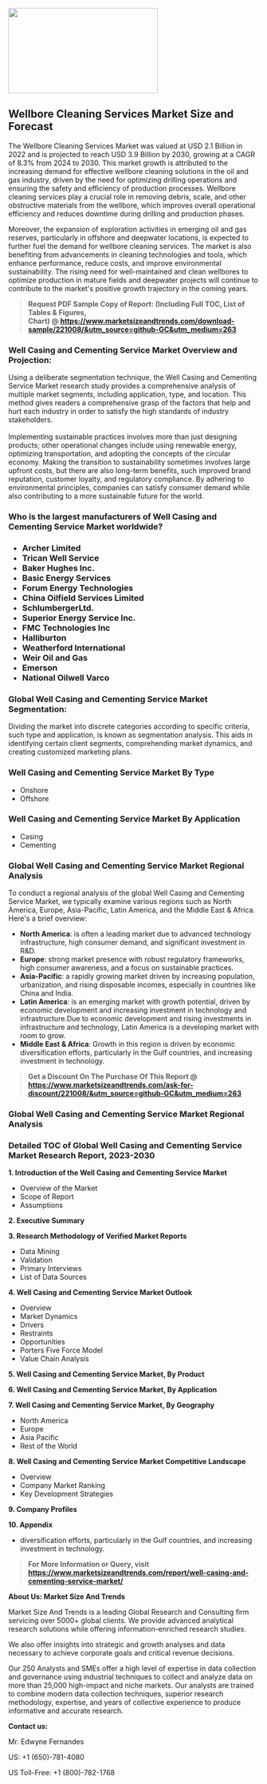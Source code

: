 <p><img class="alignnone size-medium wp-image-20088" src="https://ffe5etoiles.com/wp-content/uploads/2024/12/MST1-300x171.png" alt="" width="300" height="171" /></p><h2>Wellbore Cleaning Services Market Size and Forecast</h2><p>The Wellbore Cleaning Services Market was valued at USD 2.1 Billion in 2022 and is projected to reach USD 3.9 Billion by 2030, growing at a CAGR of 8.3% from 2024 to 2030. This market growth is attributed to the increasing demand for effective wellbore cleaning solutions in the oil and gas industry, driven by the need for optimizing drilling operations and ensuring the safety and efficiency of production processes. Wellbore cleaning services play a crucial role in removing debris, scale, and other obstructive materials from the wellbore, which improves overall operational efficiency and reduces downtime during drilling and production phases.</p><p>Moreover, the expansion of exploration activities in emerging oil and gas reserves, particularly in offshore and deepwater locations, is expected to further fuel the demand for wellbore cleaning services. The market is also benefiting from advancements in cleaning technologies and tools, which enhance performance, reduce costs, and improve environmental sustainability. The rising need for well-maintained and clean wellbores to optimize production in mature fields and deepwater projects will continue to contribute to the market's positive growth trajectory in the coming years.</p></p><blockquote id="" class=""><strong>Request PDF Sample Copy of Report: (Including Full TOC, List of Tables &amp; Figures, Chart)&nbsp;@&nbsp;<strong><a href="https://www.marketsizeandtrends.com/download-sample/221008/&utm_source=github-GC&utm_medium=263" target="_blank">https://www.marketsizeandtrends.com/download-sample/221008/&utm_source=github-GC&utm_medium=263</a></strong></strong></blockquote><h3 id="" class="">Well Casing and Cementing Service Market&nbsp;Overview and Projection:</h3><p id="" class="">Using a deliberate segmentation technique, the Well Casing and Cementing Service Market research study provides a comprehensive analysis of multiple market segments, including application, type, and location. This method gives readers a comprehensive grasp of the factors that help and hurt each industry in order to satisfy the high standards of industry stakeholders. <br /> <br />Implementing sustainable practices involves more than just designing products; other operational changes include using renewable energy, optimizing transportation, and adopting the concepts of the circular economy. Making the transition to sustainability sometimes involves large upfront costs, but there are also long-term benefits, such improved brand reputation, customer loyalty, and regulatory compliance. By adhering to environmental principles, companies can satisfy consumer demand while also contributing to a more sustainable future for the world.</p><h3 id="" class="">Who is the largest manufacturers of&nbsp;Well Casing and Cementing Service Market worldwide?</h3><h3 class=""><p><ul><li>Archer Limited </li><li> Trican Well Service </li><li> Baker Hughes Inc. </li><li> Basic Energy Services </li><li> Forum Energy Technologies </li><li> China Oilfield Services Limited </li><li> SchlumbergerLtd. </li><li> Superior Energy Service Inc. </li><li> FMC Technologies Inc </li><li> Halliburton </li><li> Weatherford International </li><li> Weir Oil and Gas </li><li> Emerson </li><li> National Oilwell Varco</li></ul></p></h3><h3 id="" class="">Global&nbsp;Well Casing and Cementing Service Market Segmentation:</h3><p id="" class="">Dividing the market into discrete categories according to specific criteria, such type and application, is known as segmentation analysis. This aids in identifying certain client segments, comprehending market dynamics, and creating customized marketing plans.</p><h3 id="" class="">Well Casing and Cementing Service Market&nbsp;By Type</h3><p><p><ul><li>Onshore</li><li> Offshore</p></li></ul></p></p><h3 id="" class="">Well Casing and Cementing Service Market&nbsp;By Application</h3><p class=""><p><ul><li>Casing</li><li> Cementing</li></ul></p></p><h3 id="" class="">Global Well Casing and Cementing Service Market Regional Analysis</h3><p id="" class="">To conduct a regional analysis of the global Well Casing and Cementing Service Market, we typically examine various regions such as North America, Europe, Asia-Pacific, Latin America, and the Middle East &amp; Africa. Here's a brief overview:</p><ul><li><strong>North America</strong>: is often a leading market due to advanced technology infrastructure, high consumer demand, and significant investment in R&amp;D.</li><li><strong>Europe</strong>: strong market presence with robust regulatory frameworks, high consumer awareness, and a focus on sustainable practices.</li><li><strong>Asia-Pacific</strong>: a rapidly growing market driven by increasing population, urbanization, and rising disposable incomes, especially in countries like China and India.</li><li><strong>Latin America</strong>: is an emerging market with growth potential, driven by economic development and increasing investment in technology and infrastructure.Due to economic development and rising investments in infrastructure and technology, Latin America is a developing market with room to grow.</li><li><strong>Middle East &amp; Africa</strong>: Growth in this region is driven by economic diversification efforts, particularly in the Gulf countries, and increasing investment in technology.</li></ul><blockquote id="" class=""><strong>Get a Discount On The Purchase Of This Report @ <strong><a href="https://www.marketsizeandtrends.com/ask-for-discount/221008/&utm_source=github-GC&utm_medium=263" target="_blank">https://www.marketsizeandtrends.com/ask-for-discount/221008/&utm_source=github-GC&utm_medium=263</a></strong></strong></blockquote><h3 id="" class="">Global Well Casing and Cementing Service Market Regional Analysis</h3><h3 id="" class="">Detailed TOC of Global Well Casing and Cementing Service Market Research Report, 2023-2030</h3><p id="" class=""><strong>1. Introduction of the Well Casing and Cementing Service Market</strong></p><ul><li>Overview of the Market</li><li>Scope of Report</li><li>Assumptions</li></ul><p id="" class=""><strong>2. Executive Summary</strong></p><p id="" class=""><strong>3. Research Methodology of Verified Market Reports</strong></p><ul><li>Data Mining</li><li>Validation</li><li>Primary Interviews</li><li>List of Data Sources</li></ul><p id="" class=""><strong>4. Well Casing and Cementing Service Market Outlook</strong></p><ul><li>Overview</li><li>Market Dynamics</li><li>Drivers</li><li>Restraints</li><li>Opportunities</li><li>Porters Five Force Model</li><li>Value Chain Analysis</li></ul><p id="" class=""><strong>5. Well Casing and Cementing Service Market, By Product</strong></p><p id="" class=""><strong>6. Well Casing and Cementing Service Market, By Application</strong></p><p id="" class=""><strong>7. Well Casing and Cementing Service Market, By Geography</strong></p><ul><li>North America</li><li>Europe</li><li>Asia Pacific</li><li>Rest of the World</li></ul><p id="" class=""><strong>8. Well Casing and Cementing Service Market Competitive Landscape</strong></p><ul><li>Overview</li><li>Company Market Ranking</li><li>Key Development Strategies</li></ul><p id="" class=""><strong>9. Company Profiles</strong></p><p id="" class=""><strong>10. Appendix</strong></p><ul><li>diversification efforts, particularly in the Gulf countries, and increasing investment in technology.</li></ul><blockquote id="" class=""><strong>For More Information or Query, visit <strong><strong><a href="https://www.marketsizeandtrends.com/report/well-casing-and-cementing-service-market/" target="_blank">https://www.marketsizeandtrends.com/report/well-casing-and-cementing-service-market/</a></strong></strong></strong></blockquote><p id="" class=""><strong>About Us: Market Size And Trends</strong></p><p id="" class="">Market Size And Trends is a leading Global Research and Consulting firm servicing over 5000+ global clients. We provide advanced analytical research solutions while offering information-enriched research studies.</p><p id="" class="">We also offer insights into strategic and growth analyses and data necessary to achieve corporate goals and critical revenue decisions.</p><p id="" class="">Our 250 Analysts and SMEs offer a high level of expertise in data collection and governance using industrial techniques to collect and analyze data on more than 25,000 high-impact and niche markets. Our analysts are trained to combine modern data collection techniques, superior research methodology, expertise, and years of collective experience to produce informative and accurate research.</p><p id="" class=""><strong>Contact us:</strong></p><p id="" class="">Mr. Edwyne Fernandes</p><p id="" class="">US: +1 (650)-781-4080</p><p id="" class="">US Toll-Free: +1 (800)-782-1768</p>
